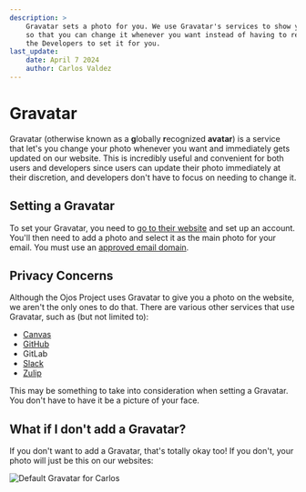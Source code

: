 ```yaml
---
description: >
    Gravatar sets a photo for you. We use Gravatar's services to show your photo
    so that you can change it whenever you want instead of having to rely on
    the Developers to set it for you.
last_update:
    date: April 7 2024
    author: Carlos Valdez
---
```

# Gravatar

Gravatar (otherwise known as a **g**lobally **r**ecognized **avatar**) is a
service that let's you change your photo whenever you want and immediately gets
updated on our website. This is incredibly useful and convenient for both users
and developers since users can update their photo immediately at their
discretion, and developers don't have to focus on needing to change it.

## Setting a Gravatar

To set your Gravatar, you need to [go to their website](https://gravatar.com/)
and set up an account. You'll then need to add a photo and select it as the main
photo for your email. You must use an
[approved email domain](/docs/url/getting-started#send-us-your-email).

## Privacy Concerns

Although the Ojos Project uses Gravatar to give you a photo on the website, we
aren't the only ones to do that. There are various other services that use
Gravatar, such as (but not limited to):

- [Canvas](https://community.canvaslms.com/t5/Student-Guide/How-do-I-add-a-profile-picture-in-my-user-account-as-a-student/ta-p/518#from_gravatar)
- [GitHub](https://docs.github.com/en/account-and-profile/setting-up-and-managing-your-github-profile/customizing-your-profile/personalizing-your-profile#changing-your-profile-picture)
- GitLab
- [Slack](https://slack.com/help/articles/115005506003-Upload-a-profile-photo)
- [Zulip](https://zulip.com/help/change-your-profile-picture)

This may be something to take into consideration when setting a Gravatar. You
don't have to have it be a picture of your face.

## What if I don't add a Gravatar?

If you don't want to add a Gravatar, that's totally okay too! If you don't, your
photo will just be this on our websites:

![Default Gravatar for Carlos](https://gravatar.com/avatar/41bb2938e02bf5326eb6b82ec02d919ca97cf68b376c4c5769fbba4acc85a190?d=mp&s=250&f=y)
